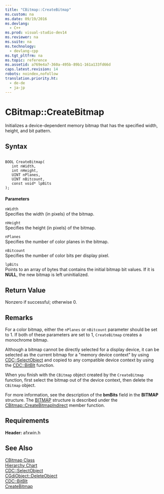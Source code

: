 ```yaml
---
title: "CBitmap::CreateBitmap"
ms.custom: na
ms.date: 09/19/2016
ms.devlang: 
  - C++
ms.prod: visual-studio-dev14
ms.reviewer: na
ms.suite: na
ms.technology: 
  - devlang-cpp
ms.tgt_pltfrm: na
ms.topic: reference
ms.assetid: a769e4a7-360a-495b-89b1-161a133fd66d
caps.latest.revision: 14
robots: noindex,nofollow
translation.priority.ht: 
  - de-de
  - ja-jp
---
```

# CBitmap::CreateBitmap
Initializes a device-dependent memory bitmap that has the specified width, height, and bit pattern.  
  
## Syntax  
  
```  
  
BOOL CreateBitmap(  
   int nWidth,  
   int nHeight,  
   UINT nPlanes,  
   UINT nBitcount,  
   const void* lpBits   
);  
```  
  
#### Parameters  
 `nWidth`  
 Specifies the width (in pixels) of the bitmap.  
  
 `nHeight`  
 Specifies the height (in pixels) of the bitmap.  
  
 `nPlanes`  
 Specifies the number of color planes in the bitmap.  
  
 `nBitcount`  
 Specifies the number of color bits per display pixel.  
  
 `lpBits`  
 Points to an array of bytes that contains the initial bitmap bit values. If it is **NULL**, the new bitmap is left uninitialized.  
  
## Return Value  
 Nonzero if successful; otherwise 0.  
  
## Remarks  
 For a color bitmap, either the `nPlanes` or `nBitcount` parameter should be set to 1. If both of these parameters are set to 1, `CreateBitmap` creates a monochrome bitmap.  
  
 Although a bitmap cannot be directly selected for a display device, it can be selected as the current bitmap for a "memory device context" by using [CDC::SelectObject](../vs140/CDC--SelectObject.md) and copied to any compatible device context by using the [CDC::BitBlt](../vs140/CDC--BitBlt.md) function.  
  
 When you finish with the `CBitmap` object created by the `CreateBitmap` function, first select the bitmap out of the device context, then delete the `CBitmap` object.  
  
 For more information, see the description of the **bmBits** field in the **BITMAP** structure. The [BITMAP](../vs140/BITMAP-Structure.md) structure is described under the [CBitmap::CreateBitmapIndirect](../vs140/CBitmap--CreateBitmapIndirect.md) member function.  
  
## Requirements  
 **Header:** afxwin.h  
  
## See Also  
 [CBitmap Class](../vs140/CBitmap-Class.md)   
 [Hierarchy Chart](../vs140/Hierarchy-Chart.md)   
 [CDC::SelectObject](../vs140/CDC--SelectObject.md)   
 [CGdiObject::DeleteObject](../vs140/CGdiObject--DeleteObject.md)   
 [CDC::BitBlt](../vs140/CDC--BitBlt.md)   
 [CreateBitmap](http://msdn.microsoft.com/library/windows/desktop/dd183485)